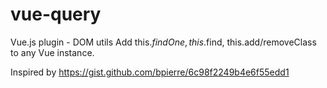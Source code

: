 vue-query
=========

Vue.js plugin - DOM utils
Add this.$findOne, this.$find, this.add/removeClass to any Vue instance.

Inspired by https://gist.github.com/bpierre/6c98f2249b4e6f55edd1